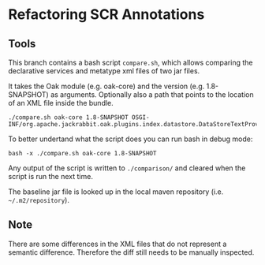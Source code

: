 Refactoring SCR Annotations
===========================

Tools
-----

This branch contains a bash script `compare.sh`, which allows comparing the declarative services and metatype xml files of two jar files.

It takes the Oak module (e.g. oak-core) and the version (e.g. 1.8-SNAPSHOT) as arguments. Optionally also a path that points to the location of an XML file inside the bundle.

    ./compare.sh oak-core 1.8-SNAPSHOT OSGI-INF/org.apache.jackrabbit.oak.plugins.index.datastore.DataStoreTextProviderService.xml

To better undertand what the script does you can run bash in debug mode:

    bash -x ./compare.sh oak-core 1.8-SNAPSHOT

Any output of the script is written to `./comparison/` and cleared when the script is run the next time.

The baseline jar file is looked up in the local maven repository (i.e. `~/.m2/repository`).

Note
----

There are some differences in the XML files that do not represent a semantic difference. Therefore the diff still needs to be manually inspected.
 
